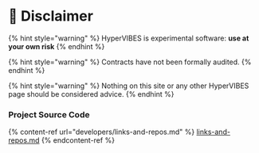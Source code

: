 # 🚧 Disclaimer

{% hint style="warning" %}
HyperVIBES is experimental software: **use at your own risk**
{% endhint %}

{% hint style="warning" %}
Contracts have not been formally audited.
{% endhint %}

{% hint style="warning" %}
Nothing on this site or any other HyperVIBES page should be considered advice.
{% endhint %}

### Project Source Code

{% content-ref url="developers/links-and-repos.md" %}
[links-and-repos.md](developers/links-and-repos.md)
{% endcontent-ref %}
